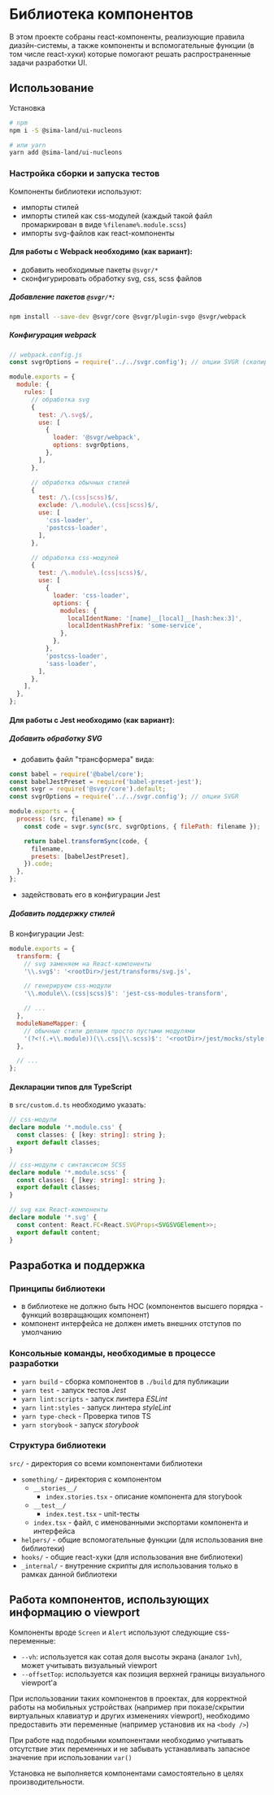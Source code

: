 # Библиотека компонентов

В этом проекте собраны react-компоненты, реализующие правила диазйн-системы, а также компоненты и вспомогательные функции (в том числе react-хуки) которые помогают решать распространенные задачи разработки UI.

## Использование

Установка
```bash
# npm
npm i -S @sima-land/ui-nucleons

# или yarn
yarn add @sima-land/ui-nucleons
```

### Настройка сборки и запуска тестов
Компоненты библиотеки используют:
- импорты стилей
- импорты стилей как css-модулей (каждый такой файл промаркирован в виде `%filename%.module.scss`)
- импорты svg-файлов как react-компоненты

#### Для работы с Webpack необходимо (как вариант):
- добавить необходимые пакеты `@svgr/*`
- сконфигурировать обработку svg, css, scss файлов

##### Добавление пакетов `@svgr/*`:
```bash
npm install --save-dev @svgr/core @svgr/plugin-svgo @svgr/webpack
```

##### Конфигурация webpack
```js
// webpack.config.js
const svgrOptions = require('../../svgr.config'); // опции SVGR (скопировать из данного проекта)

module.exports = {
  module: {
    rules: [
      // обработка svg
      {
        test: /\.svg$/,
        use: [
          {
            loader: '@svgr/webpack',
            options: svgrOptions,
          },
        ],
      },

      // обработка обычных стилей
      {
        test: /\.(css|scss)$/,
        exclude: /\.module\.(css|scss)$/,
        use: [
          'css-loader',
          'postcss-loader',
        ],
      },

      // обработка css-модулей
      {
        test: /\.module\.(css|scss)$/,
        use: [
          {
            loader: 'css-loader',
            options: {
              modules: {
                localIdentName: '[name]__[local]__[hash:hex:3]',
                localIdentHashPrefix: 'some-service',
              },
            },
          },
          'postcss-loader',
          'sass-loader',
        ],
      },
    ],
  },
};
```

#### Для работы с Jest необходимо (как вариант):

##### Добавить обработку SVG

- добавить файл "трансформера" вида:
```js
const babel = require('@babel/core');
const babelJestPreset = require('babel-preset-jest');
const svgr = require('@svgr/core').default;
const svgrOptions = require('../../svgr.config'); // опции SVGR

module.exports = {
  process: (src, filename) => {
    const code = svgr.sync(src, svgrOptions, { filePath: filename });

    return babel.transformSync(code, {
      filename,
      presets: [babelJestPreset],
    }).code;
  },
};
```
- задействовать его в конфигурации Jest

##### Добавить поддержку стилей

В конфигурации Jest:
```js
module.exports = {
  transform: {
    // svg заменяем на React-компоненты
    '\\.svg$': '<rootDir>/jest/transforms/svg.js',

    // генерируем css-модули
    '\\.module\\.(css|scss)$': 'jest-css-modules-transform',

    // ...
  },
  moduleNameMapper: {
    // обычные стили делаем просто пустыми модулями
    '(?<!(.+\\.module))(\\.css|\\.scss)$': '<rootDir>/jest/mocks/style.js',
  },

  // ...
};
```

#### Декларации типов для TypeScript

в `src/custom.d.ts` необходимо указать:

```ts
// css-модули
declare module '*.module.css' {
  const classes: { [key: string]: string };
  export default classes;
}

// css-модули с синтаксисом SCSS
declare module '*.module.scss' {
  const classes: { [key: string]: string };
  export default classes;
}

// svg как React-компоненты
declare module '*.svg' {
  const content: React.FC<React.SVGProps<SVGSVGElement>>;
  export default content;
}
```

## Разработка и поддержка

### Принципы библиотеки

- в библиотеке не должно быть HOC (компонентов высшего порядка - функций возвращающих компонент)
- компонент интерфейса не должен иметь внешних отступов по умолчанию

### Консольные команды, необходимые в процессе разработки
* ```yarn build``` - сборка компонентов в `./build` для публикации
* ```yarn test``` - запуск тестов *Jest*
* ```yarn lint:scripts``` - запуск линтера *ESLint*
* ```yarn lint:styles``` - запуск линтера *styleLint*
* ```yarn type-check``` - Проверка типов TS
* ```yarn storybook``` - запуск *storybook*

### Структура библиотеки

`src/` - директория со всеми компонентами библиотеки
* `something/` - директория с компонентом
    * `__stories__/`
        * `index.stories.tsx` - описание компонента для storybook
    * `__test__/`
        * `index.test.tsx` - unit-тесты
    * `index.tsx` - файл, с именованными экспортами компонента и интерфейса
* `helpers/` - общие вспомогательные функции (для использования вне библиотеки)
* `hooks/` - общие react-хуки (для использования вне библиотеки)
* `_internal/` - внутренние скрипты для использования только в рамках данной библиотеки

## Работа компонентов, использующих информацию о viewport

Компоненты вроде `Screen` и `Alert` используют следующие css-переменные:

- `--vh`: используется как сотая доля высоты экрана (аналог `1vh`), может учитывать визуальный viewport
- `--offsetTop`: используется как позиция верхней границы визуального viewport'а

При использовании таких компонентов в проектах, для корректной работы на мобильных устройствах (например при показе/скрытии виртуальных клавиатур и других изменениях viewport), необходимо предоставить эти переменные (например установив их на `<body />`)

При работе над подобными компонентами необходимо учитывать отсутствие этих переменных и не забывать устанавливать запасное значение при использовании `var()`

Установка не выполняется компонентами самостоятельно в целях производительности.
